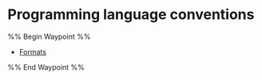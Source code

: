 # Programming language conventions

%% Begin Waypoint %%
- [Formats](./Formats.md)

%% End Waypoint %%